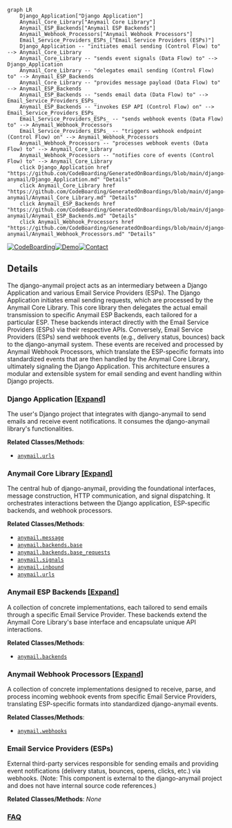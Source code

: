 ```mermaid
graph LR
    Django_Application["Django Application"]
    Anymail_Core_Library["Anymail Core Library"]
    Anymail_ESP_Backends["Anymail ESP Backends"]
    Anymail_Webhook_Processors["Anymail Webhook Processors"]
    Email_Service_Providers_ESPs_["Email Service Providers (ESPs)"]
    Django_Application -- "initiates email sending (Control Flow) to" --> Anymail_Core_Library
    Anymail_Core_Library -- "sends event signals (Data Flow) to" --> Django_Application
    Anymail_Core_Library -- "delegates email sending (Control Flow) to" --> Anymail_ESP_Backends
    Anymail_Core_Library -- "provides message payload (Data Flow) to" --> Anymail_ESP_Backends
    Anymail_ESP_Backends -- "sends email data (Data Flow) to" --> Email_Service_Providers_ESPs_
    Anymail_ESP_Backends -- "invokes ESP API (Control Flow) on" --> Email_Service_Providers_ESPs_
    Email_Service_Providers_ESPs_ -- "sends webhook events (Data Flow) to" --> Anymail_Webhook_Processors
    Email_Service_Providers_ESPs_ -- "triggers webhook endpoint (Control Flow) on" --> Anymail_Webhook_Processors
    Anymail_Webhook_Processors -- "processes webhook events (Data Flow) to" --> Anymail_Core_Library
    Anymail_Webhook_Processors -- "notifies core of events (Control Flow) to" --> Anymail_Core_Library
    click Django_Application href "https://github.com/CodeBoarding/GeneratedOnBoardings/blob/main/django-anymail/Django_Application.md" "Details"
    click Anymail_Core_Library href "https://github.com/CodeBoarding/GeneratedOnBoardings/blob/main/django-anymail/Anymail_Core_Library.md" "Details"
    click Anymail_ESP_Backends href "https://github.com/CodeBoarding/GeneratedOnBoardings/blob/main/django-anymail/Anymail_ESP_Backends.md" "Details"
    click Anymail_Webhook_Processors href "https://github.com/CodeBoarding/GeneratedOnBoardings/blob/main/django-anymail/Anymail_Webhook_Processors.md" "Details"
```

[![CodeBoarding](https://img.shields.io/badge/Generated%20by-CodeBoarding-9cf?style=flat-square)](https://github.com/CodeBoarding/GeneratedOnBoardings)[![Demo](https://img.shields.io/badge/Try%20our-Demo-blue?style=flat-square)](https://www.codeboarding.org/demo)[![Contact](https://img.shields.io/badge/Contact%20us%20-%20contact@codeboarding.org-lightgrey?style=flat-square)](mailto:contact@codeboarding.org)

## Details

The django-anymail project acts as an intermediary between a Django Application and various Email Service Providers (ESPs). The Django Application initiates email sending requests, which are processed by the Anymail Core Library. This core library then delegates the actual email transmission to specific Anymail ESP Backends, each tailored for a particular ESP. These backends interact directly with the Email Service Providers (ESPs) via their respective APIs. Conversely, Email Service Providers (ESPs) send webhook events (e.g., delivery status, bounces) back to the django-anymail system. These events are received and processed by Anymail Webhook Processors, which translate the ESP-specific formats into standardized events that are then handled by the Anymail Core Library, ultimately signaling the Django Application. This architecture ensures a modular and extensible system for email sending and event handling within Django projects.

### Django Application [[Expand]](./Django_Application.md)
The user's Django project that integrates with django-anymail to send emails and receive event notifications. It consumes the django-anymail library's functionalities.


**Related Classes/Methods**:

- <a href="https://github.com/anymail/django-anymail/blob/main/anymail/urls.py" target="_blank" rel="noopener noreferrer">`anymail.urls`</a>


### Anymail Core Library [[Expand]](./Anymail_Core_Library.md)
The central hub of django-anymail, providing the foundational interfaces, message construction, HTTP communication, and signal dispatching. It orchestrates interactions between the Django application, ESP-specific backends, and webhook processors.


**Related Classes/Methods**:

- <a href="https://github.com/anymail/django-anymail/blob/main/anymail/message.py" target="_blank" rel="noopener noreferrer">`anymail.message`</a>
- <a href="https://github.com/anymail/django-anymail/blob/main/anymail/backends/base.py" target="_blank" rel="noopener noreferrer">`anymail.backends.base`</a>
- <a href="https://github.com/anymail/django-anymail/blob/main/anymail/backends/base_requests.py" target="_blank" rel="noopener noreferrer">`anymail.backends.base_requests`</a>
- <a href="https://github.com/anymail/django-anymail/blob/main/anymail/signals.py" target="_blank" rel="noopener noreferrer">`anymail.signals`</a>
- <a href="https://github.com/anymail/django-anymail/blob/main/anymail/inbound.py" target="_blank" rel="noopener noreferrer">`anymail.inbound`</a>
- <a href="https://github.com/anymail/django-anymail/blob/main/anymail/urls.py" target="_blank" rel="noopener noreferrer">`anymail.urls`</a>


### Anymail ESP Backends [[Expand]](./Anymail_ESP_Backends.md)
A collection of concrete implementations, each tailored to send emails through a specific Email Service Provider. These backends extend the Anymail Core Library's base interface and encapsulate unique API interactions.


**Related Classes/Methods**:

- <a href="https://github.com/anymail/django-anymail/blob/main/anymail/backends" target="_blank" rel="noopener noreferrer">`anymail.backends`</a>


### Anymail Webhook Processors [[Expand]](./Anymail_Webhook_Processors.md)
A collection of concrete implementations designed to receive, parse, and process incoming webhook events from specific Email Service Providers, translating ESP-specific formats into standardized django-anymail events.


**Related Classes/Methods**:

- <a href="https://github.com/anymail/django-anymail/blob/main/anymail/webhooks" target="_blank" rel="noopener noreferrer">`anymail.webhooks`</a>


### Email Service Providers (ESPs)
External third-party services responsible for sending emails and providing event notifications (delivery status, bounces, opens, clicks, etc.) via webhooks. (Note: This component is external to the django-anymail project and does not have internal source code references.)


**Related Classes/Methods**: _None_



### [FAQ](https://github.com/CodeBoarding/GeneratedOnBoardings/tree/main?tab=readme-ov-file#faq)